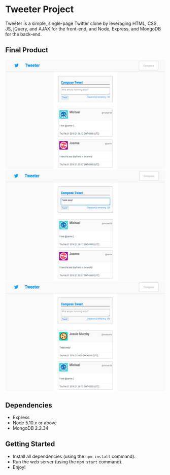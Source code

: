 # Tweeter Project

Tweeter is a simple, single-page Twitter clone by leveraging HTML, CSS, JS, jQuery, and AJAX for the front-end, and Node, Express, and MongoDB for the back-end.


## Final Product

!["Home Page"](https://github.com/michael-38/tweeter/blob/master/docs/home_page.png)
!["Composing a Tweet"](https://github.com/michael-38/tweeter/blob/master/docs/compose_tweet.png)
!["Submitted Tweet"](https://github.com/michael-38/tweeter/blob/master/docs/submit_tweet.png)


## Dependencies

- Express
- Node 5.10.x or above
- MongoDB 2.2.34


## Getting Started
- Install all dependencies (using the `npm install` command).
- Run the web server (using the `npm start` command).
- Enjoy!
